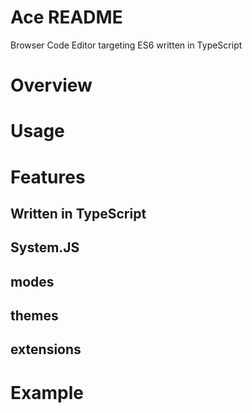 Ace README
==========

Browser Code Editor targeting ES6 written in TypeScript

# Overview #

# Usage #

# Features #

## Written in TypeScript ##

## System.JS ##

## modes ##

## themes ##

## extensions ##

# Example #
